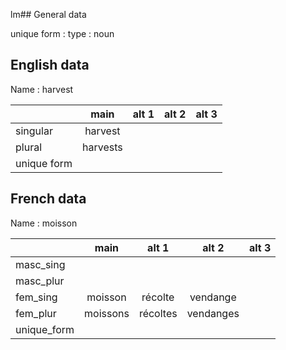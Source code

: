 lm## General data

unique form :
type : noun

## English data

Name : harvest

|             |   main   | alt 1 | alt 2 | alt 3 |
| :---------- | :------: | :---: | :---: | ----- |
| singular    | harvest  |       |       |       |
| plural      | harvests |       |       |       |
| unique form |          |       |       |       |

## French data

Name : moisson

|             |   main   |  alt 1   |   alt 2   | alt 3 |
| :---------- | :------: | :------: | :-------: | :---: |
| masc_sing   |          |          |           |       |
| masc_plur   |          |          |           |       |
| fem_sing    | moisson  | récolte  | vendange  |       |
| fem_plur    | moissons | récoltes | vendanges |       |
| unique_form |          |          |           |       |


